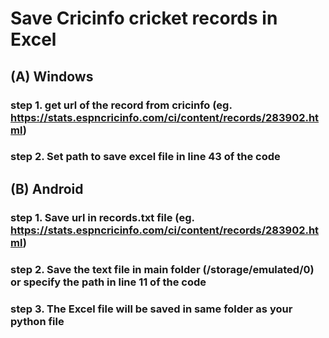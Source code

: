 # Save Cricinfo cricket records in Excel
## (A) Windows
### step 1. get url of the record from cricinfo (eg. https://stats.espncricinfo.com/ci/content/records/283902.html)
### step 2. Set path to save excel file in line 43 of the code

## (B) Android
### step 1. Save url in records.txt file (eg. https://stats.espncricinfo.com/ci/content/records/283902.html)
### step 2. Save the text file in main folder (/storage/emulated/0) or specify the path in line 11 of the code
### step 3. The Excel file will be saved in same folder as your python file
